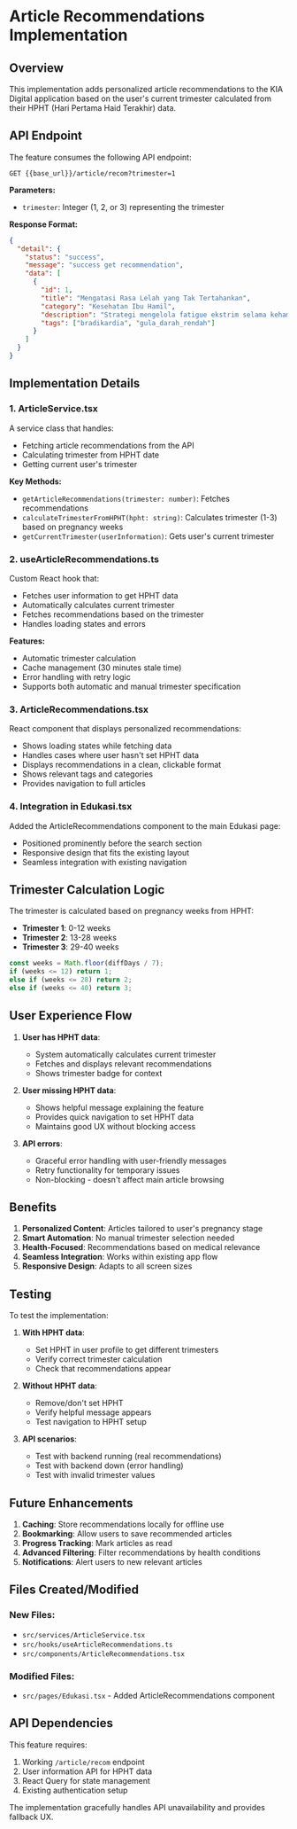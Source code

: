 # Article Recommendations Implementation

## Overview

This implementation adds personalized article recommendations to the KIA Digital application based on the user's current trimester calculated from their HPHT (Hari Pertama Haid Terakhir) data.

## API Endpoint

The feature consumes the following API endpoint:

```
GET {{base_url}}/article/recom?trimester=1
```

**Parameters:**

- `trimester`: Integer (1, 2, or 3) representing the trimester

**Response Format:**

```json
{
  "detail": {
    "status": "success",
    "message": "success get recommendation",
    "data": [
      {
        "id": 1,
        "title": "Mengatasi Rasa Lelah yang Tak Tertahankan",
        "category": "Kesehatan Ibu Hamil",
        "description": "Strategi mengelola fatigue ekstrim selama kehamilan.",
        "tags": ["bradikardia", "gula_darah_rendah"]
      }
    ]
  }
}
```

## Implementation Details

### 1. ArticleService.tsx

A service class that handles:

- Fetching article recommendations from the API
- Calculating trimester from HPHT date
- Getting current user's trimester

**Key Methods:**

- `getArticleRecommendations(trimester: number)`: Fetches recommendations
- `calculateTrimesterFromHPHT(hpht: string)`: Calculates trimester (1-3) based on pregnancy weeks
- `getCurrentTrimester(userInformation)`: Gets user's current trimester

### 2. useArticleRecommendations.ts

Custom React hook that:

- Fetches user information to get HPHT data
- Automatically calculates current trimester
- Fetches recommendations based on the trimester
- Handles loading states and errors

**Features:**

- Automatic trimester calculation
- Cache management (30 minutes stale time)
- Error handling with retry logic
- Supports both automatic and manual trimester specification

### 3. ArticleRecommendations.tsx

React component that displays personalized recommendations:

- Shows loading states while fetching data
- Handles cases where user hasn't set HPHT data
- Displays recommendations in a clean, clickable format
- Shows relevant tags and categories
- Provides navigation to full articles

### 4. Integration in Edukasi.tsx

Added the ArticleRecommendations component to the main Edukasi page:

- Positioned prominently before the search section
- Responsive design that fits the existing layout
- Seamless integration with existing navigation

## Trimester Calculation Logic

The trimester is calculated based on pregnancy weeks from HPHT:

- **Trimester 1**: 0-12 weeks
- **Trimester 2**: 13-28 weeks
- **Trimester 3**: 29-40 weeks

```typescript
const weeks = Math.floor(diffDays / 7);
if (weeks <= 12) return 1;
else if (weeks <= 28) return 2;
else if (weeks <= 40) return 3;
```

## User Experience Flow

1. **User has HPHT data**:

   - System automatically calculates current trimester
   - Fetches and displays relevant recommendations
   - Shows trimester badge for context

2. **User missing HPHT data**:

   - Shows helpful message explaining the feature
   - Provides quick navigation to set HPHT data
   - Maintains good UX without blocking access

3. **API errors**:
   - Graceful error handling with user-friendly messages
   - Retry functionality for temporary issues
   - Non-blocking - doesn't affect main article browsing

## Benefits

1. **Personalized Content**: Articles tailored to user's pregnancy stage
2. **Smart Automation**: No manual trimester selection needed
3. **Health-Focused**: Recommendations based on medical relevance
4. **Seamless Integration**: Works within existing app flow
5. **Responsive Design**: Adapts to all screen sizes

## Testing

To test the implementation:

1. **With HPHT data**:

   - Set HPHT in user profile to get different trimesters
   - Verify correct trimester calculation
   - Check that recommendations appear

2. **Without HPHT data**:

   - Remove/don't set HPHT
   - Verify helpful message appears
   - Test navigation to HPHT setup

3. **API scenarios**:
   - Test with backend running (real recommendations)
   - Test with backend down (error handling)
   - Test with invalid trimester values

## Future Enhancements

1. **Caching**: Store recommendations locally for offline use
2. **Bookmarking**: Allow users to save recommended articles
3. **Progress Tracking**: Mark articles as read
4. **Advanced Filtering**: Filter recommendations by health conditions
5. **Notifications**: Alert users to new relevant articles

## Files Created/Modified

### New Files:

- `src/services/ArticleService.tsx`
- `src/hooks/useArticleRecommendations.ts`
- `src/components/ArticleRecommendations.tsx`

### Modified Files:

- `src/pages/Edukasi.tsx` - Added ArticleRecommendations component

## API Dependencies

This feature requires:

1. Working `/article/recom` endpoint
2. User information API for HPHT data
3. React Query for state management
4. Existing authentication setup

The implementation gracefully handles API unavailability and provides fallback UX.
